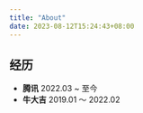 ```yaml
---
title: "About"
date: 2023-08-12T15:24:43+08:00
---
```


## 经历
- **腾讯** 2022.03 ~ 至今 
- **牛大吉** 2019.01 ～ 2022.02

